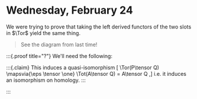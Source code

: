 # Wednesday, February 24

We were trying to prove that taking the left derived functors of the two slots in $\Tor$ yield the same thing.

> See the diagram from last time!


:::{.proof title="?"}
We'll need the following:

:::{.claim}
This induces a quasi-isomorphism
\[
\Tor(P\tensor Q) \mapsvia{\eps \tensor \one} \Tot(A\tensor Q) = A\tensor Q
,\]
i.e. it induces an isomorphism on homology.
:::

:::


